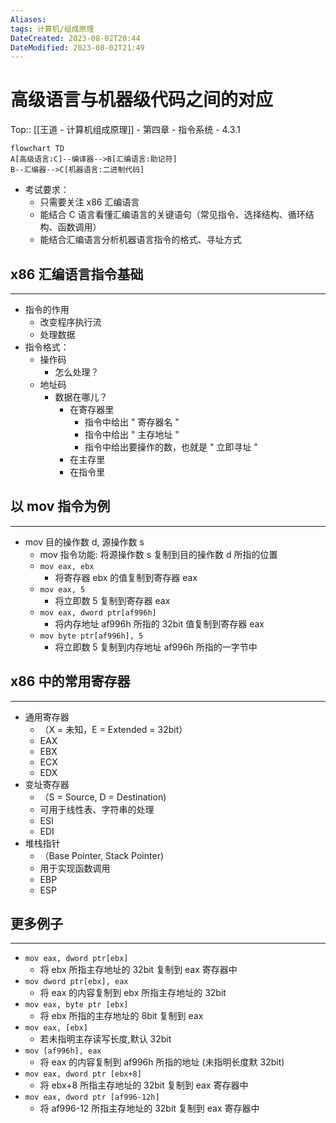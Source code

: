 ```yaml
---
Aliases: 
tags: 计算机/组成原理 
DateCreated: 2023-08-02T20:44
DateModified: 2023-08-02T21:49
---
```

# 高级语言与机器级代码之间的对应
Top:: [[王道 - 计算机组成原理]] - 第四章 - 指令系统 - 4.3.1

```mermaid
flowchart TD
A[高级语言:C]--编译器-->B[汇编语言:助记符]
B--汇编器-->C[机器语言:二进制代码]
```

- 考试要求：
	- 只需要关注 x86 汇编语言
	- 能结合 C 语言看懂汇编语言的关键语句（常见指令、选择结构、循环结构、函数调用）
	- 能结合汇编语言分析机器语言指令的格式、寻址方式

## x86 汇编语言指令基础
---
- 指令的作用
	- 改变程序执行流
	- 处理数据
- 指令格式：
	- 操作码
		- 怎么处理？
	- 地址码
		- 数据在哪儿？
			- 在寄存器里
				- 指令中给出 " 寄存器名 "
				- 指令中给出 " 主存地址 "
				- 指令中给出要操作的数，也就是 " 立即寻址 "
			- 在主存里
			- 在指令里
   
## 以 mov 指令为例
---
- mov 目的操作数 d, 源操作数 s
	- mov 指令功能: 将源操作数 s 复制到目的操作数 d 所指的位置
	- `mov eax, ebx`
		- 将寄存器 ebx 的值复制到寄存器 eax
	- `mov eax, 5`
		- 将立即数 5 复制到寄存器 eax
	- `mov eax, dword ptr[af996h]`
		- 将内存地址 af996h 所指的 32bit 值复制到寄存器 eax
	- `mov byte ptr[af996h], 5`
		- 将立即数 5 复制到内存地址 af996h 所指的一字节中

## x86 中的常用寄存器
---
- 通用寄存器
	- （X = 未知，E = Extended = 32bit）
	- EAX
	- EBX
	- ECX
	- EDX
- 变址寄存器
	- （S = Source, D = Destination)
	- 可用于线性表、字符串的处理
	- ESI
	- EDI
- 堆栈指针
	- （Base Pointer, Stack Pointer)
	- 用于实现函数调用
	- EBP
	- ESP
	 
## 更多例子
---
- `mov eax, dword ptr[ebx]`
	- 将 ebx 所指主存地址的 32bit 复制到 eax 寄存器中
- `mov dword ptr[ebx], eax`
	- 将 eax 的内容复制到 ebx 所指主存地址的 32bit
- `mov eax, byte ptr [ebx]`
	- 将 ebx 所指的主存地址的 8bit 复制到 eax
- `mov eax, [ebx]`
	- 若未指明主存读写长度,默认 32bit
- `mov [af996h], eax`
	- 将 eax 的内容复制到 af996h 所指的地址 (未指明长度默 32bit)
- `mov eax, dword ptr [ebx+8]`
	- 将 ebx+8 所指主存地址的 32bit 复制到 eax 寄存器中
- `mov eax, dword ptr [af996-12h]`
	- 将 af996-12 所指主存地址的 32bit 复制到 eax 寄存器中
